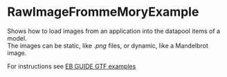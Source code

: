 ﻿# RawImageFrommeMoryExample

Shows how to load images from an application into the datapool items of a model.\
The images can be static, like _.png_ files, or dynamic, like a Mandelbrot image.

For instructions see [EB GUIDE GTF examples](../../readme.md)

